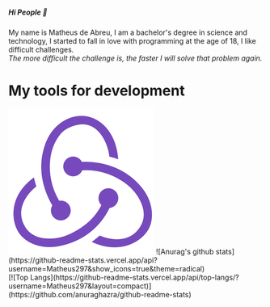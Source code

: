##### Hi People 👋
My name is Matheus de Abreu,
I am a bachelor's degree in science and technology, I started to fall in love with programming at the age of 18, I like difficult challenges.
<br>
<i>The more difficult the challenge is, the faster I will solve that problem again.</i>
<br>
# My tools for development
<a>
  <img src="https://raw.githubusercontent.com/github/explore/80688e429a7d4ef2fca1e82350fe8e3517d3494d/topics/redux/redux.png" />
</a>
![Anurag's github stats](https://github-readme-stats.vercel.app/api?username=Matheus297&show_icons=true&theme=radical)
<br>
[![Top Langs](https://github-readme-stats.vercel.app/api/top-langs/?username=Matheus297&layout=compact)](https://github.com/anuraghazra/github-readme-stats)
